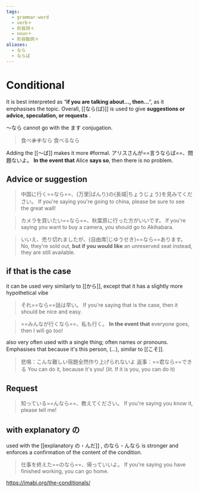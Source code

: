 ```yaml
---
tags:
  - grammar-word
  - verb＋
  - 形容詞＋
  - noun＋
  - 形容動詞＋
aliases:
  - なら
  - ならば
---
```

# Conditional
It is best interpreted as “**if you are talking about…, then…**“, as it emphasises the topic.
Overall, [[なら(ば)]] is used to give **suggestions or advice, speculation, or requests** .

〜なら cannot go with the ます conjugation. 
>食べ~~ます~~なら
>食べるなら

Adding the [[〜ば]] makes it more #formal.
アリスさんが==言うならば==、問題ないよ。
**In the event that** Alice **says so**, then there is no problem.
## Advice or suggestion
>中国に行く==なら==、{万里|ばんり}の{長城|ちょうじょう}を見みてください。
>If you're saying you're going to china, please be sure to see the great wall!

>カメラを買いたい==なら==、秋葉原に行った方がいいです。
>If you're saying you want to buy a camera, you should go to Akihabara.

>いいえ、売り切れましたが、{自由席|じゆうせき}==なら==あります。
>No, they're sold out, **but if you would like** an unreserved seat instead, they are still available.

## if that is the case
it can be used very similarly to [[から]], except that it has a slightly more hypothetical vibe
>それ==なら==話は早い。
>If you're saying that is the case, then it should be nice and easy.

>==みんなが行くなら==、私も行く。
>**In the event that** everyone goes, then I will go too!

also very often used with a single thing; often names or pronouns. Emphasises that because it's this person, (...), similar to [[こそ]].
>悲鳴：こんな難しい宿題全然作り上げられないよ
>返事：==君なら==できる
>You can do it, because it's you!
>(lit. If it is you, you can do it)
## Request
>知っている==んなら==、教えてください。
>If you're saying you know it, please tell me!

## with explanatory の
used with the [[explanatory の・んだ]] , のなら・んなら is stronger and enforces a confirmation of the content of the condition.
>仕事を終えた==のなら==、帰っていいよ。
>If you're saying you have finished working, you can go home.



https://imabi.org/the-conditionals/
